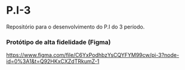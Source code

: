 # P.I-3
Repositório para o desenvolvimento do P.I do 3 período.

### Protótipo de alta fidelidade (Figma)
https://www.figma.com/file/C6YxPodhbzYsCQYFYM99cw/pi-3?node-id=0%3A1&t=Q92HKxCXZdTRkumZ-1

